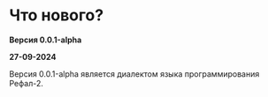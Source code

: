 # Что нового?

**Версия 0.0.1-alpha**

**27-09-2024**

Версия 0.0.1-alpha является диалектом языка программирования Рефал-2.
